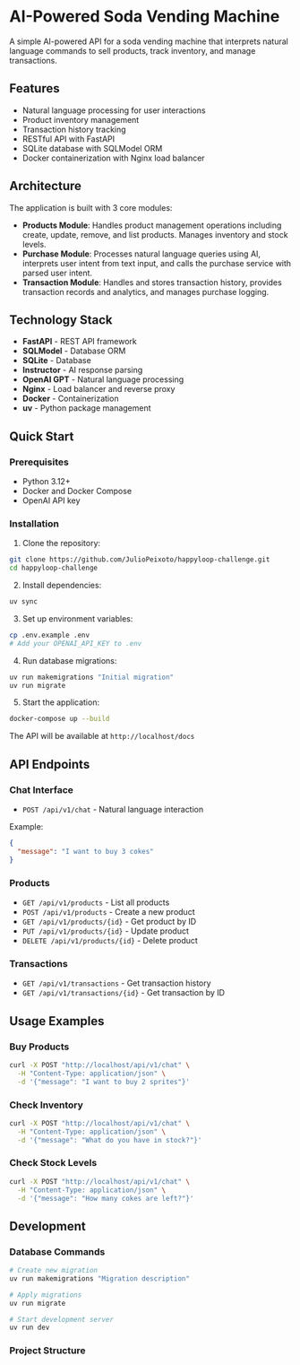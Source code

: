 #  AI-Powered Soda Vending Machine

A simple AI-powered API for a soda vending machine that interprets natural language commands to sell products, track inventory, and manage transactions.

## Features

- Natural language processing for user interactions
- Product inventory management
- Transaction history tracking
- RESTful API with FastAPI
- SQLite database with SQLModel ORM
- Docker containerization with Nginx load balancer

## Architecture

The application is built with 3 core modules:

- **Products Module**: Handles product management operations including create, update, remove, and list products. Manages inventory and stock levels.
- **Purchase Module**: Processes natural language queries using AI, interprets user intent from text input, and calls the purchase service with parsed user intent.
- **Transaction Module**: Handles and stores transaction history, provides transaction records and analytics, and manages purchase logging.

## Technology Stack

- **FastAPI** - REST API framework
- **SQLModel** - Database ORM
- **SQLite** - Database
- **Instructor** - AI response parsing
- **OpenAI GPT** - Natural language processing
- **Nginx** - Load balancer and reverse proxy
- **Docker** - Containerization
- **uv** - Python package management

## Quick Start

### Prerequisites

- Python 3.12+
- Docker and Docker Compose
- OpenAI API key

### Installation

1. Clone the repository:
```bash
git clone https://github.com/JulioPeixoto/happyloop-challenge.git
cd happyloop-challenge
```

2. Install dependencies:
```bash
uv sync
```

3. Set up environment variables:
```bash
cp .env.example .env
# Add your OPENAI_API_KEY to .env
```

4. Run database migrations:
```bash
uv run makemigrations "Initial migration"
uv run migrate
```

5. Start the application:
```bash
docker-compose up --build
```

The API will be available at `http://localhost/docs`

## API Endpoints

### Chat Interface
- `POST /api/v1/chat` - Natural language interaction

Example:
```json
{
  "message": "I want to buy 3 cokes"
}
```

### Products
- `GET /api/v1/products` - List all products
- `POST /api/v1/products` - Create a new product
- `GET /api/v1/products/{id}` - Get product by ID
- `PUT /api/v1/products/{id}` - Update product
- `DELETE /api/v1/products/{id}` - Delete product

### Transactions
- `GET /api/v1/transactions` - Get transaction history
- `GET /api/v1/transactions/{id}` - Get transaction by ID

## Usage Examples

### Buy Products
```bash
curl -X POST "http://localhost/api/v1/chat" \
  -H "Content-Type: application/json" \
  -d '{"message": "I want to buy 2 sprites"}'
```

### Check Inventory
```bash
curl -X POST "http://localhost/api/v1/chat" \
  -H "Content-Type: application/json" \
  -d '{"message": "What do you have in stock?"}'
```

### Check Stock Levels
```bash
curl -X POST "http://localhost/api/v1/chat" \
  -H "Content-Type: application/json" \
  -d '{"message": "How many cokes are left?"}'
```

## Development

### Database Commands

```bash
# Create new migration
uv run makemigrations "Migration description"

# Apply migrations
uv run migrate

# Start development server
uv run dev
```

### Project Structure

